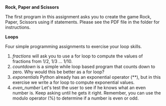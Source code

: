**Rock, Paper and Scissors**

The first program in this assignment asks you to create the game Rock, Paper, Scissors using if statements. 
Please see the PDF file in the folder for instructions.

**Loops**

Four simple programming assignments to exercise your loop skills. 
1. *fractions* will ask you to use a for loop to compute the values of
fractions from 1/2, 1/3 ... 1/10.
2. *countdown* is a simple while loop based program that counts down to zero. Why would this be better as a for loop?
3. *exponentials* Python already has an exponential operator (**), but in this exercise we write a for loop to compute
exponential values.
4. *even_number* Let's test the user to see if he knows what an even number is. Keep asking until he gets it right.
Remember, you can use the modulo operator (%) to determine if a number is even or odd.
